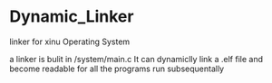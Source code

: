 # Dynamic_Linker
linker for xinu Operating System

a linker is bulit in /system/main.c 
It can dynamiclly link a .elf file and become readable for all the programs run subsequentally 
